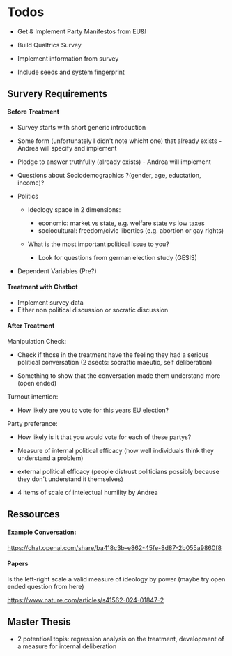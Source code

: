 # Todos

- Get & Implement Party Manifestos from EU&I

- Build Qualtrics Survey

- Implement information from survey

- Include seeds and system fingerprint

## Survery Requirements
#### Before Treatment
- Survey starts with short generic introduction
- Some form (unfortunately I didn't note whicht one) that already exists - Andrea will specify and implement
- Pledge to answer truthfully (already exists) - Andrea will implement
- Questions about Sociodemographics ?(gender, age, eductation, income)?
- Politics
    - Ideology space in 2 dimensions:
        - economic: market vs state, e.g. welfare state vs low taxes
        - sociocultural: freedom/civic liberties (e.g. abortion or gay rights)
    - What is the most important political issue to you?


        - Look for questions from german election study (GESIS)

- Dependent Variables (Pre?)

#### Treatment with Chatbot
- Implement survey data
- Either non political discussion or socratic discussion

#### After Treatment

Manipulation Check: 
- Check if those in the treatment have the feeling they had a serious political conversation (2 asects: socrattic maeutic, self deliberation)

- Something to show that the conversation made them understand more (open ended) 

Turnout intention:
- How likely are you to vote for this years EU election?

Party preferance:
- How likely is it that you would vote for each of these partys?

- Measure of internal political efficacy (how well individuals think they understand a problem)

- external political efficacy (people distrust politicians possibly because they don't understand it themselves)

- 4 items of scale of intelectual humility by Andrea





    
## Ressources

#### Example Conversation:
https://chat.openai.com/share/ba418c3b-e862-45fe-8d87-2b055a9860f8

#### Papers
Is the left-right scale a valid measure of ideology by power (maybe try open ended question from here)

https://www.nature.com/articles/s41562-024-01847-2


## Master Thesis
- 2 potentioal topis: regression analysis on the treatment, development of a measure for internal deliberation 